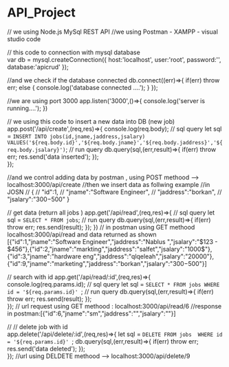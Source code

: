 # API_Project
// we using Node.js MySql REST API
//we using Postman - XAMPP - visual studio code


// this code to connection with mysql database  
var db = mysql.createConnection({
    host:'localhost',
    user:'root',
    password:'',
    database:'apicrud'
});



//and we check if the database connected
db.connect((err)=>{
    if(err) throw err;
    else
    {
        console.log('database connected ....');
    }
});




//we are using port 3000
app.listen('3000',()=>{
    console.log('server is running....');
})



// we using this code to insert a new data into DB (new job)
app.post('/api/create',(req,res)=>{
    console.log(req.body);
    // sql query 
    let sql = ` INSERT INTO jobs(id,jname,jaddress,jsalary)
                VALUES('${req.body.id}','${req.body.jname}','${req.body.jaddress}','${req.body.jsalary}')
               `;
    // run query 
    db.query(sql,(err,result)=>{
            if(err) throw err;
            res.send('data inserted');
    });        
});


//and we control adding data by postman , using POST methood --> localhost:3000/api/create
//then we insert data as follwing example
//in JOSN
// {
//  "id":1,
//   "jname":"Software Engineer",
//          "jaddress":"borkan",
//           "jsalary":"300$-500$"  }



// get data (return all jobs )
app.get('/api/read',(req,res)=>{
    // sql query 
    let sql = `SELECT * FROM jobs`;
    // run query 
    db.query(sql,(err,result)=>{
        if(err) throw err;
        res.send(result);
    });
})
// in postman using GET methood localhost:3000/api/read
 and data returned as shown 
 [{"id":1,"jname":"Software Engineer","jaddress":"Nablus ","jsalary":"$123 - $456"},{"id":2,"jname":"markting","jaddress":"salfet","jsalary":"1000$"},
 {"id":3,"jname":"hardware eng","jaddress":"qlqeleah","jsalary":"20000"},
  {"id":9,"jname":"marketing","jaddress":"borkan","jsalary":"300$-500$"}]
  
  // search with id 
app.get('/api/read/:id',(req,res)=>{
    console.log(req.params.id);
    // sql query 
    let sql = `SELECT * FROM jobs
                WHERE id = '${req.params.id}'
                `;
    // run query 
    db.query(sql,(err,result)=>{
        if(err) throw err;
        res.send(result);
    });   
    });
//    url request using GET methood : localhost:3000/api/read/6
//response in postman:[{"id":6,"jname":"sm","jaddress":"","jsalary":""}]


  // // delete job with id  
app.delete('/api/delete/:id',(req,res)=>{
    let sql = `DELETE FROM jobs 
                WHERE id = '${req.params.id}'
                `;
    db.query(sql,(err,result)=>{
        if(err) throw err;
        res.send('data deleted');
    });         
});
//url using DELDETE methood --> localhost:3000/api/delete/9 
